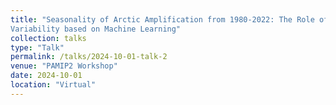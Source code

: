 ```yaml
---
title: "Seasonality of Arctic Amplification from 1980-2022: The Role of Internal
Variability based on Machine Learning"
collection: talks
type: "Talk"
permalink: /talks/2024-10-01-talk-2
venue: "PAMIP2 Workshop"
date: 2024-10-01
location: "Virtual"
---
```

